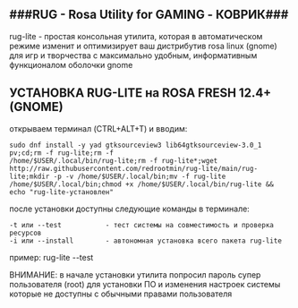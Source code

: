 
###RUG - Rosa Utility for GAMING - КОВРИК###
-----------
rug-lite - простая консольная утилита, которая в автоматическом режиме изменит и оптимизирует ваш дистрибутив rosa linux (gnome) для игр и творчества с максимально удобным, информативным функционалом оболочки gnome


УСТАНОВКА RUG-LITE на ROSA FRESH 12.4+ (GNOME)
-----------

открываем терминал (CTRL+ALT+T) и вводим:
```
sudo dnf install -y yad gtksourceview3 lib64gtksourceview-3.0_1 pv;cd;rm -f rug-lite;rm -f
/home/$USER/.local/bin/rug-lite;rm -f rug-lite*;wget http://raw.githubusercontent.com/redrootmin/rug-lite/main/rug-lite;mkdir -p -v /home/$USER/.local/bin;mv -f rug-lite /home/$USER/.local/bin;chmod +x /home/$USER/.local/bin/rug-lite && echo "rug-lite-установлен"
```

после установки доступны следующие команды в терминале:
```
-t или --test           - тест системы на совместимость и проверка ресурсов
-i или --install        - автономная установка всего пакета rug-lite
```
пример: 
rug-lite --test

ВНИМАНИЕ: в начале установки утилита попросил пароль супер пользователя (root) для установки ПО и изменения настроек системы которые не доступны с обычными правами пользователя